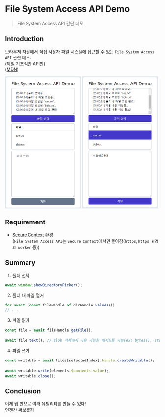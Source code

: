 # File System Access API Demo

> File System Access API 간단 데모

## Introduction

브라우저 차원에서 직접 사용자 파일 시스템에 접근할 수 있는 `File System Access API` 관련 데모.  
(제일 기초적인 API만)  
([MDN](https://developer.mozilla.org/en-US/docs/Web/API/File_System_API))

<img src="/img/md_screenshot1.png" alt="Demo1" width="49%">
<img src="/img/md_screenshot2.png" alt="Demo1" width="49%">

## Requirement

- [Secure Context](https://developer.mozilla.org/en-US/docs/Web/Security/Secure_Contexts) 환경  
  (`File System Access API`는 `Secure Context`에서만 돌아감(`https`, `https 환경의 worker` 등))  

## Summary

1. 폴더 선택

```js
await window.showDirectoryPicker();
```

2. 폴더 내 파일 열거

```js
for await (const fileHandle of dirHandle.values())
// ...
```

3. 파일 읽기

```js
const file = await fileHandle.getFile();

await file.text(); // Blob 객체에서 사용 가능한 메서드들 가능(ex: bytes(), stream(), text(), ...)
```

4. 파일 쓰기

```js
const writable = await files[selectedIndex].handle.createWritable();

await writable.write(elements.$contents.value);
await writable.close();
```

## Conclusion

이제 웹 만으로 여러 유틸리티를 만들 수 있다!  
언젠간 써보겠지

